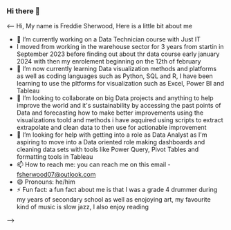 ### Hi there 👋

<!--
**FreddieSherwood/FreddieSherwood** is a ✨ _special_ ✨ repository because its `README.md` (this file) appears on your GitHub profile.

<details>
  <summary>### hello there 👋</summary>

  <!-- Hi, My name is Freddie Sherwood, Here is a little bit about me

- 🔭 I’m currently working on a Data Technician course with Just IT
- I moved from working in the warehouse sector for 3 years from startin in September 2023 before finding out about thr data course early january 2024 with then my enrolement beginning on the 12th of february
- 🌱 I’m now currently learning Data visualization methods and platforms as well as coding languages such as Python, SQL and R, I have been learning to use the pltforms for visualization such as Excel, Power BI and Tableau
- 👯 I’m looking to collaborate on big Data projects and anything to help improve the world and it's sustainability by accessing the past points of Data and forecasting how to make better improvements using the visualizations toold and methods i have aqquired using scripts to extract extrapolate and clean data to then use for actionable improvement
- 🤔 I’m looking for help with getting into a role as Data Analyst as I'm aspiring to move into a Data oriented role making dashboards and cleaning data sets with tools like Power Query, Pivot Tables and formatting tools in Tableau 
- 📫 How to reach me: you can reach me on this email - fsherwood07@outlook.com
- 😄 Pronouns: he/him
- ⚡ Fun fact: a fun fact about me is that I was a grade 4 drummer during my years of secondary school as well as enojoying art, my favourite kind of music is slow jazz, I also enjoy reading -->
  
<--
Hi, My name is Freddie Sherwood, Here is a little bit about me

- 🔭 I’m currently working on a Data Technician course with Just IT
- I moved from working in the warehouse sector for 3 years from startin in September 2023 before finding out about thr data course early january 2024 with then my enrolement beginning on the 12th of february
- 🌱 I’m now currently learning Data visualization methods and platforms as well as coding languages such as Python, SQL and R, I have been learning to use the pltforms for visualization such as Excel, Power BI and Tableau
- 👯 I’m looking to collaborate on big Data projects and anything to help improve the world and it's sustainability by accessing the past points of Data and forecasting how to make better improvements using the visualizations toold and methods i have aqquired using scripts to extract extrapolate and clean data to then use for actionable improvement
- 🤔 I’m looking for help with getting into a role as Data Analyst as I'm aspiring to move into a Data oriented role making dashboards and cleaning data sets with tools like Power Query, Pivot Tables and formatting tools in Tableau 
- 📫 How to reach me: you can reach me on this email - fsherwood07@outlook.com
- 😄 Pronouns: he/him
- ⚡ Fun fact: a fun fact about me is that I was a grade 4 drummer during my years of secondary school as well as enojoying art, my favourite kind of music is slow jazz, I also enjoy reading 

</details>

-->
